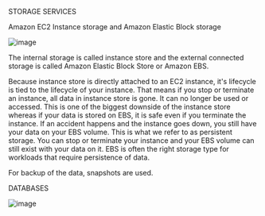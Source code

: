 STORAGE SERVICES



Amazon EC2 Instance storage and Amazon Elastic Block storage


![image](https://user-images.githubusercontent.com/77662117/224310758-8a5b46c0-66bf-44ea-b648-e076c86bd619.png)


The internal storage is called instance store and the external connected storage is called Amazon Elastic Block Store or Amazon EBS. 

Because instance store is directly attached to an EC2 instance, it's lifecycle is tied to the lifecycle of your instance. That means if you stop or terminate an instance, all data in instance store is gone. It can no longer be used or accessed. This is one of the biggest downside of the instance store whereas if your data is stored on EBS, it is safe even if you terminate the instance.
If an accident happens and the instance goes down, you still have your data on your EBS volume. This is what we refer to as persistent storage. You can stop or terminate your instance and your EBS volume can still exist with your data on it. EBS is often the right storage type for workloads that require persistence of data.


For backup of the data, snapshots are used.




DATABASES

![image](https://user-images.githubusercontent.com/77662117/224470373-e268bf14-84e9-4ff1-b3b3-0cb147b9f286.png)





